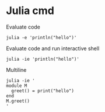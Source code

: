 # Julia cmd

Evaluate code

```shell
julia -e 'println("hello")'
```

Evaluate code and run interactive shell

```shell
julia -ie 'println("hello")'
```

Multiline

```shell
julia -ie '
module M
  greet() = print("hello")
end
M.greet()
'
```
